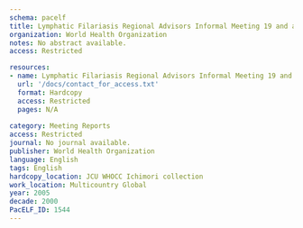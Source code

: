 ```yaml
---
schema: pacelf
title: Lymphatic Filariasis Regional Advisors Informal Meeting 19 and a.m. 20 September 2005, WHO Geneva, Room X7 and Sixth Meeting of the Technical Advisory Group on the Global Elimination of Lymphatic Filariasis - TAG-ELF6 p.m. 20-23 September 2005, Room M 505
organization: World Health Organization
notes: No abstract available.
access: Restricted

resources:
- name: Lymphatic Filariasis Regional Advisors Informal Meeting 19 and a.m. 20 September 2005, WHO Geneva, Room X7 and Sixth Meeting of the Technical Advisory Group on the Global Elimination of Lymphatic Filariasis - TAG-ELF6 p.m. 20-23 September 2005, Room M 505
  url: '/docs/contact_for_access.txt'
  format: Hardcopy
  access: Restricted
  pages: N/A
 
category: Meeting Reports
access: Restricted
journal: No journal available.
publisher: World Health Organization
language: English 
tags: English 
hardcopy_location: JCU WHOCC Ichimori collection
work_location: Multicountry Global
year: 2005
decade: 2000
PacELF_ID: 1544
---
```

